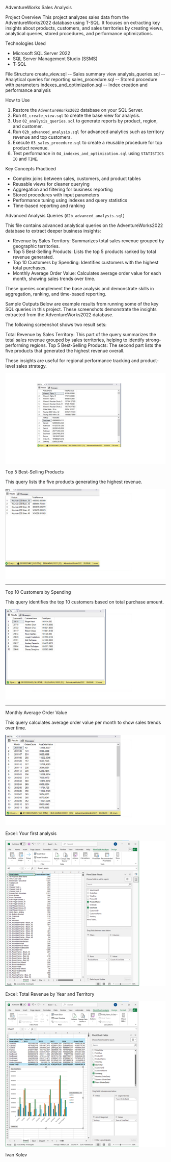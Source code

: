 AdventureWorks Sales Analysis

Project Overview
This project analyzes sales data from the AdventureWorks2022 database using T-SQL. It focuses on extracting key insights about products, customers, and sales territories by creating views, analytical queries, stored procedures, and performance optimizations.

Technologies Used
- Microsoft SQL Server 2022
- SQL Server Management Studio (SSMS)
- T-SQL

File Structure
create_view.sql -- Sales summary view
analysis_queries.sql -- Analytical queries for reporting
sales_procedure.sql -- Stored procedure with parameters
indexes_and_optimization.sql -- Index creation and performance analysis

How to Use

1. Restore the `AdventureWorks2022` database on your SQL Server.
2. Run `01_create_view.sql` to create the base view for analysis.
3. Use `02_analysis_queries.sql` to generate reports by product, region, and customer.
4. Run `02b_advanced_analysis.sql` for advanced analytics such as territory revenue and top customers.
5. Execute `03_sales_procedure.sql` to create a reusable procedure for top product revenue.
6. Test performance in `04_indexes_and_optimization.sql` using `STATISTICS IO` and `TIME`.

Key Concepts Practiced
- Complex joins between sales, customers, and product tables
- Reusable views for cleaner querying
- Aggregation and filtering for business reporting
- Stored procedures with input parameters
- Performance tuning using indexes and query statistics
- Time-based reporting and ranking

Advanced Analysis Queries (`02b_advanced_analysis.sql`)

This file contains advanced analytical queries on the AdventureWorks2022 database to extract deeper business insights:

- Revenue by Sales Territory: Summarizes total sales revenue grouped by geographic territories.
- Top 5 Best-Selling Products: Lists the top 5 products ranked by total revenue generated.
- Top 10 Customers by Spending: Identifies customers with the highest total purchases.
- Monthly Average Order Value: Calculates average order value for each month, showing sales trends over time.

These queries complement the base analysis and demonstrate skills in aggregation, ranking, and time-based reporting.

Sample Outputs
Below are example results from running some of the key SQL queries in this project. These screenshots demonstrate the insights extracted from the AdventureWorks2022 database.

The following screenshot shows two result sets:

Total Revenue by Sales Territory: This part of the query summarizes the total sales revenue grouped by sales territories, helping to identify strong-performing regions.
Top 5 Best-Selling Products: The second part lists the five products that generated the highest revenue overall.

These insights are useful for regional performance tracking and product-level sales strategy.

![Revenue and Top Products](photos/select(1,2).jpg)


Top 5 Best-Selling Products

This query lists the five products generating the highest revenue.

![Top Products](photos/top_5.jpg)

---

Top 10 Customers by Spending

This query identifies the top 10 customers based on total purchase amount.

![Top Customers](photos/top_10.jpg)

---

Monthly Average Order Value

This query calculates average order value per month to show sales trends over time.

![Monthly Average Order Value](photos/Monthly_average.jpg)

Excel: Your first analysis

![First Pivot Table](photos/pic1.png)

Excel: Total Revenue by Year and Territory

![Second Pivot Table](photos/pic2.png)


Ivan Kolev
